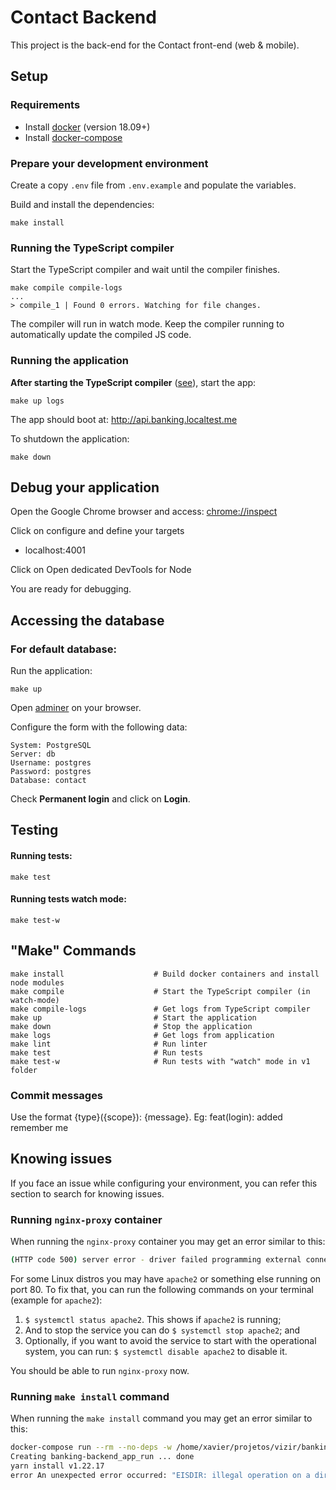 # Contact Backend

This project is the back-end for the Contact front-end (web & mobile).

<!-- # Docs -->

<!-- - [Contributing guide](./docs/contributing.md)
- [CHANGELOG](./docs/changelog.md)
- [UPGRADE GUIDE](./docs/upgrade-guide.md)
- [Environment variables guide](./docs/envs.md) -->

## Setup

### Requirements

- Install [docker](https://docs.docker.com/install/) (version 18.09+)
- Install [docker-compose](https://docs.docker.com/compose/install/)

### Prepare your development environment

Create a copy `.env` file from `.env.example` and populate the variables.

Build and install the dependencies:

```
make install
```

<!-- Run migrations:

```
make migrate-up migrate-admin migrate-dynamodb
``` -->

<!-- For more informations about enviroment variables, please see [envs](docs/envs.md).
If is neccessary to create another variable please don't forget to add on documentation. -->

### Running the TypeScript compiler

Start the TypeScript compiler and wait until the compiler finishes.

```
make compile compile-logs
...
> compile_1 | Found 0 errors. Watching for file changes.
```

The compiler will run in watch mode. Keep the compiler running to automatically update the compiled JS code.

### Running the application

**After starting the TypeScript compiler** ([see](#running-the-typescript-compiler)), start the app:

```
make up logs
```

The app should boot at: http://api.banking.localtest.me

To shutdown the application:

```
make down
```

## Debug your application

Open the Google Chrome browser and access: [chrome://inspect](chrome://inspect)

Click on configure and define your targets

- localhost:4001

Click on Open dedicated DevTools for Node

You are ready for debugging.

## Accessing the database

### For default database:

Run the application:

```
make up
```

Open [adminer](http://db.contact.localtest.me/) on your browser.

Configure the form with the following data:

```
System: PostgreSQL
Server: db
Username: postgres
Password: postgres
Database: contact
```

Check **Permanent login** and click on **Login**.

## Testing

#### Running tests:

```
make test
```

#### Running tests watch mode:

```
make test-w
```

## "Make" Commands

```
make install                    # Build docker containers and install node modules
make compile                    # Start the TypeScript compiler (in watch-mode)
make compile-logs               # Get logs from TypeScript compiler
make up                         # Start the application
make down                       # Stop the application
make logs                       # Get logs from application
make lint                       # Run linter
make test                       # Run tests
make test-w                     # Run tests with "watch" mode in v1 folder
```
### Commit messages

Use the format {type}({scope}): {message}. Eg:
feat(login): added remember me

## Knowing issues

If you face an issue while configuring your environment, you can refer this section to search for knowing issues.

### Running `nginx-proxy` container

When running the `nginx-proxy` container you may get an error similar to this:

```sh
(HTTP code 500) server error - driver failed programming external connectivity on endpoint nginx-proxy (d73292fccfa882bbcca7bbdb11ddaf2b76fef6aac614b48b5a1b6326cb8c7191): Error starting userland proxy: listen tcp4 0.0.0.0:80: bind: address already in use
```

For some Linux distros you may have `apache2` or something else running on port 80. To fix that, you can run the following commands on your terminal (example for `apache2`):

1. `$ systemctl status apache2`. This shows if `apache2` is running;
2. And to stop the service you can do `$ systemctl stop apache2`; and
3. Optionally, if you want to avoid the service to start with the operational system, you can run: `$ systemctl disable apache2` to disable it.

You should be able to run `nginx-proxy` now.

### Running `make install` command

When running the `make install` command you may get an error similar to this:

```sh
docker-compose run --rm --no-deps -w /home/xavier/projetos/vizir/banking/banking-backend/v1 app yarn
Creating banking-backend_app_run ... done
yarn install v1.22.17
error An unexpected error occurred: "EISDIR: illegal operation on a directory, read".
```
